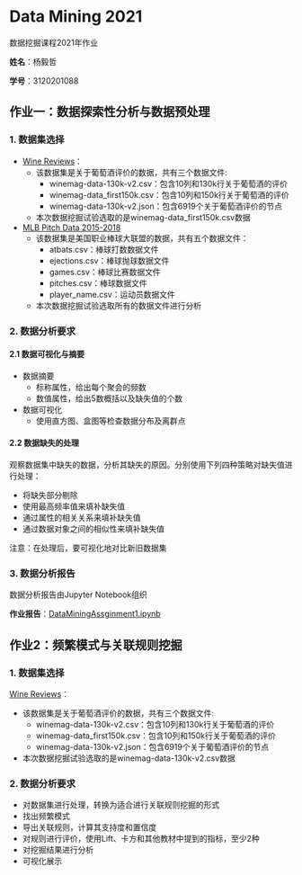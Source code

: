 # Data Mining 2021
数据挖掘课程2021年作业

**姓名**：杨毅哲

**学号**：3120201088

## 作业一：数据探索性分析与数据预处理

### 1. 数据集选择

- [Wine Reviews](https://www.kaggle.com/zynicide/wine-reviews)：
  - 该数据集是关于葡萄酒评价的数据，共有三个数据文件:
    - winemag-data-130k-v2.csv：包含10列和130k行关于葡萄酒的评价
    - winemag-data_first150k.csv：包含10列和150k行关于葡萄酒的评价
    - winemag-data-130k-v2.json：包含6919个关于葡萄酒评价的节点
  - 本次数据挖掘试验选取的是winemag-data_first150k.csv数据
- [MLB Pitch Data 2015-2018](https://www.kaggle.com/pschale/mlb-pitch-data-20152018)
  - 该数据集是美国职业棒球大联盟的数据，共有五个数据文件：
    - atbats.csv：棒球打数数据文件
    - ejections.csv：棒球抛球数据文件
    - games.csv：棒球比赛数据文件
    - pitches.csv：棒球数据文件
    - player_name.csv：运动员数据文件
  - 本次数据挖掘试验选取所有的数据文件进行分析

### 2. 数据分析要求

#### 2.1 数据可视化与摘要

- 数据摘要
  - 标称属性，给出每个聚会的频数
  - 数值属性，给出5数概括以及缺失值的个数
- 数据可视化
  - 使用直方图、盒图等检查数据分布及离群点

#### 2.2 数据缺失的处理

观察数据集中缺失的数据，分析其缺失的原因。分别使用下列四种策略对缺失值进行处理：

- 将缺失部分剔除
- 使用最高频率值来填补缺失值
- 通过属性的相关关系来填补缺失值
- 通过数据对象之间的相似性来填补缺失值

注意：在处理后，要可视化地对比新旧数据集

### 3. 数据分析报告

数据分析报告由Jupyter Notebook组织

**作业报告**：[DataMiningAssginment1.ipynb](./DataMiningAssginment1.ipynb)

## 作业2：频繁模式与关联规则挖掘

### 1. 数据集选择

[Wine Reviews](https://www.kaggle.com/zynicide/wine-reviews)：

- 该数据集是关于葡萄酒评价的数据，共有三个数据文件:
  - winemag-data-130k-v2.csv：包含10列和130k行关于葡萄酒的评价
  - winemag-data_first150k.csv：包含10列和150k行关于葡萄酒的评价
  - winemag-data-130k-v2.json：包含6919个关于葡萄酒评价的节点
- 本次数据挖掘试验选取的是winemag-data-130k-v2.csv数据

### 2. 数据分析要求

- 对数据集进行处理，转换为适合进行关联规则挖掘的形式
- 找出频繁模式
- 导出关联规则，计算其支持度和置信度
- 对规则进行评价，使用Lift、卡方和其他教材中提到的指标，至少2种
- 对挖掘结果进行分析
- 可视化展示



